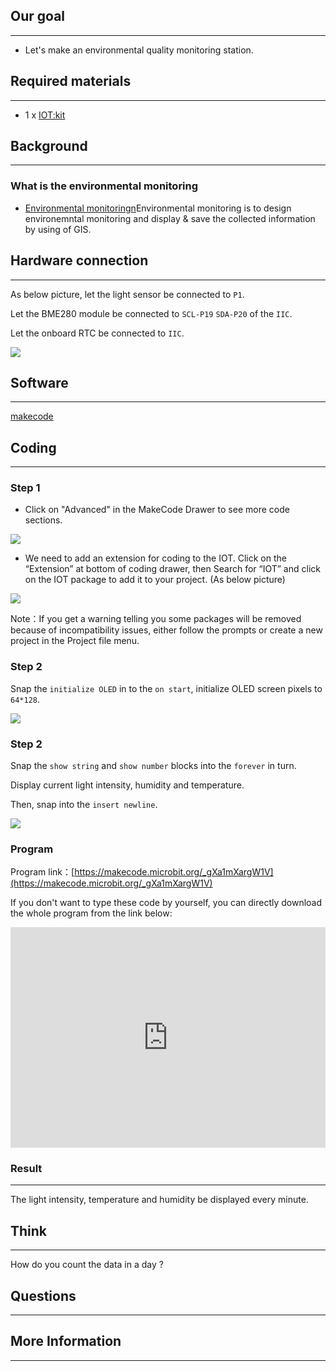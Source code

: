 
## Our goal
---

- Let's make an environmental quality monitoring station. 


## Required materials 
---

- 1 x [IOT:kit]()


## Background
---

### What is the environmental monitoring

- [Environmental monitoringn]()Environmental monitoring is to design environemntal monitoring and display & save the collected information by using of GIS. 


## Hardware connection
---

As below picture, let the light sensor be connected to `P1`. 

Let the BME280 module be connected to `SCL-P19` `SDA-P20` of the `IIC`.

Let the onboard RTC be connected to `IIC`.

![](https://i.imgur.com/lXpPGTA.png)


## Software
---

[makecode](https://makecode.microbit.org/#)

## Coding
---

### Step 1
- Click on "Advanced" in the MakeCode Drawer to see more code sections.

![](https://i.imgur.com/2qCyzQ7.png)

- We need to add an extension for coding to the IOT. Click on the “Extension” at bottom of coding drawer, then Search for “IOT” and click on the IOT package to add it to your project. (As below picture) 

![](https://i.imgur.com/xfsOffX.png)

Note：If you get a warning telling you some packages will be removed because of incompatibility issues, either follow the prompts or create a new project in the Project file menu.
### Step 2

Snap the `initialize OLED` in to the `on start`, initialize OLED screen pixels to `64*128`.

![](https://i.imgur.com/RmoYl5S.png)

### Step 2

Snap the `show string` and `show number` blocks into the `forever` in turn.

Display current light intensity, humidity and temperature. 

Then, snap into the `insert newline`. 

![](https://i.imgur.com/r34zWZ5.png)

### Program

Program link：[https://makecode.microbit.org/_gXa1mXargW1V](https://makecode.microbit.org/_gXa1mXargW1V)

If you don't want to type these code by yourself, you can directly download the whole program from the link below:

<div style="position:relative;height:0;padding-bottom:70%;overflow:hidden;"><iframe style="position:absolute;top:0;left:0;width:100%;height:100%;" src="https://makecode.microbit.org/#pub:_gXa1mXargW1V" frameborder="0" sandbox="allow-popups allow-forms allow-scripts allow-same-origin"></iframe></div>  


### Result
---

The light intensity, temperature and humidity be displayed every minute. 

## Think
---

How do you count the data in a day ?

## Questions
---

## More Information  
---
